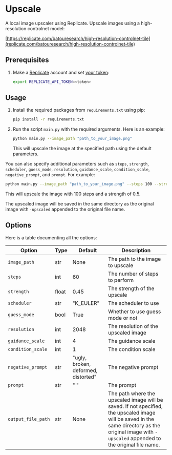 # Upscale

A local image upscaler using Replicate. Upscale images using a high-resolution controlnet model:

[https://replicate.com/batouresearch/high-resolution-controlnet-tile](replicate.com/batouresearch/high-resolution-controlnet-tile)

## Prerequisites

1. Make a [Replicate](https://replicate.com) account and set [your token](https://replicate.com/account/api-tokens):

   ```sh
   export REPLICATE_API_TOKEN=<token>
   ```

## Usage

1. Install the required packages from `requirements.txt` using pip:

   ```sh
   pip install -r requirements.txt
   ```

2. Run the script `main.py` with the required arguments. Here is an example:

   ```sh
   python main.py --image_path "path_to_your_image.png"
   ```

   This will upscale the image at the specified path using the default parameters.

You can also specify additional parameters such as `steps`, `strength`, `scheduler`, `guess_mode`, `resolution`, `guidance_scale`, `condition_scale`, `negative_prompt`, and `prompt`. For example:

```sh
python main.py --image_path "path_to_your_image.png" --steps 100 --strength 0.5
```

This will upscale the image with 100 steps and a strength of 0.5.

The upscaled image will be saved in the same directory as the original image with `-upscaled` appended to the original file name.

## Options

Here is a table documenting all the options:

Option|Type|Default|Description|
---|---|---|---|
`image_path`|str|None|The path to the image to upscale|
`steps`|int|60|The number of steps to perform|
`strength`|float|0.45|The strength of the upscale|
`scheduler`|str|"K_EULER"|The scheduler to use|
`guess_mode`|bool|True|Whether to use guess mode or not|
`resolution`|int|2048|The resolution of the upscaled image|
`guidance_scale`|int|4|The guidance scale|
`condition_scale`|int|1|The condition scale|
`negative_prompt`|str|"ugly, broken, deformed, distorted"|The negative prompt|
`prompt`|str|" "|The prompt|
`output_file_path`|str|None|The path where the upscaled image will be saved. If not specified, the upscaled image will be saved in the same directory as the original image with `-upscaled` appended to the original file name.|
